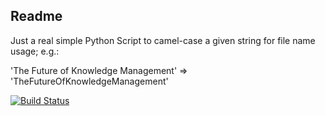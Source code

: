 ## Readme

Just a real simple Python Script to camel-case a given string for file name usage; e.g.:

'The Future of Knowledge Management' => 'TheFutureOfKnowledgeManagement'
 
[![Build Status](https://travis-ci.org/SimonTheLeg/CamelCaser.svg?branch=master)](https://travis-ci.org/SimonTheLeg/CamelCaser)